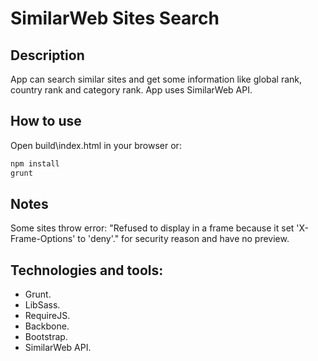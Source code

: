 # SimilarWeb Sites Search

## Description
App can search similar sites and get some information like global rank, country rank and category rank. App uses SimilarWeb API.

## How to use
Open build\index.html in your browser or:

```bash
npm install
grunt
```

## Notes
Some sites throw error: "Refused to display in a frame because it set 'X-Frame-Options' to 'deny'." for security reason and have no preview.

## Technologies and tools:

* Grunt.
* LibSass.
* RequireJS.
* Backbone.
* Bootstrap.
* SimilarWeb API.